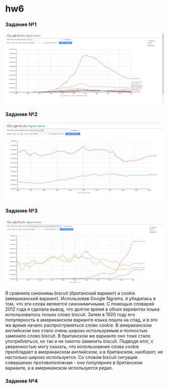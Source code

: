 # hw6

### Задание №1
![1](https://github.com/mila1999/hw6/blob/master/Screenshot_4.png?raw=true)

### Задание №2
![2](https://github.com/mila1999/hw6/blob/master/Screenshot_1.png?raw=true)

### Задание №3
![3](https://github.com/mila1999/hw6/blob/master/Screenshot_2.png?raw=true)

Я сравнила синонимы biscuit (британский вариант) и cookie (американский вариант). Использовав Google Ngrams, я убедилась в том, что
эти слова являются синонимичными. С помощью словарей 2012 года я сделала вывод, что долгое время в обоих вариантах языка использовалось только слово biscuit. Затем в 1920 году его популярность в американском варианте языка пошла на спад, и в это же время начало распространяться слово cookie. В американском английском оно стало очень широко используемым и полностью заменило слово biscuit. В британском же варианте оно тоже стало употребляться, но так и не смогло заменить biscuit. Подводя итог, с уверенностью могу сказать, что использование слова cookie преобладает в американском английском, а в британском, наоборот, не настолько широко используется. Со словом biscuit ситуация совершенно противоположная - оно популярнее в британском варианте, а в американском используется редко. 

### Задание №4 
